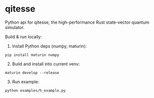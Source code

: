 # qitesse

Python api for qitesse, the high-performance Rust state-vector quantum simulator.

Build & run locally:

1. Install Python deps (numpy, maturin):

`pip install maturin numpy`


2. Build and install into current venv:

`maturin develop --release`


3. Run example:

`python examples/h_example.py`
